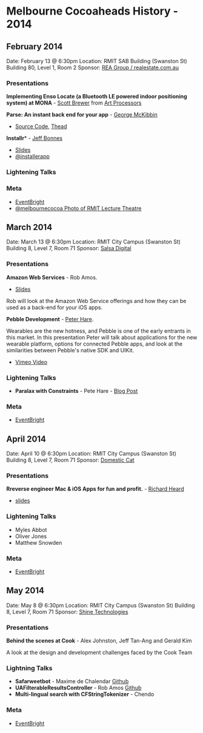 # Melbourne Cocoaheads History - 2014

## February 2014

Date: February 13 @ 6:30pm
Location: RMIT SAB Building (Swanston St) Building 80, Level 1, Room 2
Sponsor: [REA Group / realestate.com.au](http://careers.realestate.com.au/rea-group-careers)

### Presentations

**Implementing Enso Locate (a Bluetooth LE powered indoor positioning system) at MONA** - [Scott Brewer](https://twitter.com/goawaygeek) from [Art Processors](https://twitter.com/ArtProcessors)

**Parse: An instant back end for your app** - [George McKibbin](http://www.twitter.com/georgeantium)

- [Source Code](https://github.com/cooliodoc/Parse-Cats), [Thead](https://groups.google.com/d/msg/cocoaheadsau/dq6TrcaDWFc/0x-1qhx2Ut0J)

**Installr*** - [Jeff Bonnes](https://twitter.com/jeffbonnes)

- [Slides](http://www.slideshare.net/jeffbonnes/easier-app-beta-testing-with-installr)
- [@installerapp](https://twitter.com/installrapp)

### Lightening Talks

### Meta

- [EventBright](http://www.eventbrite.com.au/e/melbourne-cocoaheads-february-2013-tickets-10160198427)
- [@melbournecocoa Photo of RMIT Lecture Theatre](https://twitter.com/melbournecocoa/status/433874043771445249/photo/1)

## March 2014

Date: March 13 @ 6:30pm
Location: RMIT City Campus (Swanston St) Building 8, Level 7, Room 71
Sponsor: [Salsa Digital](http://www.salsadigital.com.au)

### Presentations

**Amazon Web Services** - Rob Amos. 

- [Slides](http://bok.im/linked/cocoaheads-2014-03-13-links.html)

Rob will look at the Amazon Web Service offerings and how they can be used as a back-end for your iOS apps.

**Pebble Development** - [Peter Hare](https://twitter.com/petehare).

Wearables are the new hotness, and Pebble is one of the early entrants in this market. In this presentation Peter will talk about applications for the new wearable platform, options for connected Pebble apps, and look at the similarities between Pebble's native SDK and UIKit.

- [Vimeo Video](https://vimeo.com/91412854)

### Lightening Talks

- **Paralax with Constraints** - Pete Hare - [Blog Post](http://blog.domesticcat.com.au/ios/2014/03/19/creating-parallax-effect-on-uiscrollview-using-simple-constraints/)

### Meta

- [EventBright](http://www.eventbrite.com.au/e/melbourne-cocoaheads-march-2013-tickets-10829510357)


## April 2014

Date: April 10 @ 6:30pm
Location: RMIT City Campus (Swanston St) Building 8, Level 7, Room 71
Sponsor: [Domestic Cat](http://domesticcat.com.au)

### Presentations

**Rreverse engineer Mac & iOS Apps for fun and profit.** - [Richard Heard](https://twitter.com/heardrwt)

- [slides](https://speakerdeck.com/heardrwt/cocoaheads-melbourne-april-2014-reverse-engineering-mac-and-ios-apps)

### Lightening Talks

- Myles Abbot
- Oliver Jones
- Matthew Snowden

### Meta

- [EventBright](http://www.eventbrite.com.au/e/melbourne-cocoaheads-april-2014-tickets-11134273913)


## May 2014

Date: May 8 @ 6:30pm
Location: RMIT City Campus (Swanston St) Building 8, Level 7, Room 71
Sponsor: [Shine Technologies](http://www.shinetech.com)

### Presentations

**Behind the scenes at Cook** - Alex Johnston, Jeff Tan-Ang and Gerald Kim

A look at the design and development challenges faced by the Cook Team

### Lightning Talks

- **Safarweetbot** - Maxime de Chalendar [Github](https://github.com/DCMaxxx/Safarweetbot)
- **UAFilterableResultsController** - Rob Amos [Github](https://github.com/unsignedapps/UAFilterableResultsController/)
- **Multi-lingual search with CFStringTokenizer** - Chendo

### Meta

- [EventBright](https://www.eventbrite.com.au/e/melbourne-cocoaheads-may-2014-tickets-11327686415)
